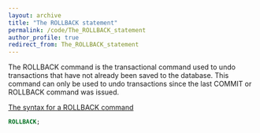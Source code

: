 ```yaml
---
layout: archive
title: "The ROLLBACK statement"
permalink: /code/The_ROLLBACK_statement
author_profile: true
redirect_from: The_ROLLBACK_statement
---
```


The ROLLBACK command is the transactional command used to undo transactions that have not already been saved to the database. This command can only be used to undo transactions since the last COMMIT or ROLLBACK command was issued.

<u>The syntax for a ROLLBACK command</u>
```sql
ROLLBACK;
```
